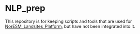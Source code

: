 # NLP_prep

This repository is for keeping scripts and tools that are used for [NorESM_Landsites_Platform](https://github.com/NorESMhub/NorESM_LandSites_Platform), 
but have not been integrated into it.

